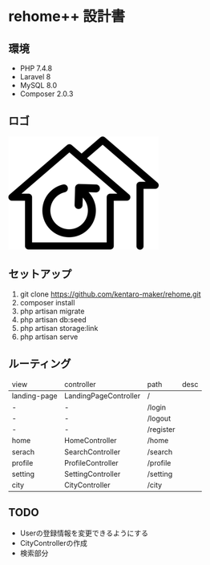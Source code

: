 # rehome++ 設計書

## 環境
* PHP 7.4.8
* Laravel 8
* MySQL 8.0
* Composer 2.0.3

## ロゴ
![rehome Logo](document-image/rehome_logo_w300.png)

## セットアップ
1. git clone https://github.com/kentaro-maker/rehome.git
2. composer install
3. php artisan migrate
4. php artisan db:seed
5. php artisan storage:link
6. php artisan serve

## ルーティング
<table>
    <thead>
        <tr>
            <td>view</td>
            <td>controller</td>
            <td>path</td>
            <td>desc</td>
        </tr>
    </thead>
    <tbody>
        <tr>
            <td>landing-page</td>
            <td>LandingPageController</td>
            <td>/</td>
            <td></td>
        </tr>
        <tr>
            <td>-</td>
            <td>-</td>
            <td>/login</td>
        </tr>
        <tr>
            <td>-</td>
            <td>-</td>
            <td>/logout</td>
        </tr>
        <tr>
            <td>-</td>
            <td>-</td>
            <td>/register</td>
        </tr>
        <tr>
            <td>home</td>
            <td>HomeController</td>
            <td>/home</td>
        </tr>
        <tr>
            <td>serach</td>
            <td>SearchController</td>
            <td>/search</td>
        </tr>
        <tr>
            <td>profile</td>
            <td>ProfileController</td>
            <td>/profile</td>
        </tr>
        <tr>
            <td>setting</td>
            <td>SettingController</td>
            <td>/setting</td>
        </tr>
        <tr>
            <td>city</td>
            <td>CityController</td>
            <td>/city</td>
        </tr>
    </tbody>
</table>

## TODO
* Userの登録情報を変更できるようにする
* CityControllerの作成
* 検索部分 
